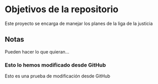# Objetivos de la repositorio

Este proyecto se encarga de manejar los planes de la liga de la justicia


## Notas
Pueden hacer lo que quieran...

### Esto lo hemos modificado desde GitHub
Esto es una prueba de modificación desde GitHub
